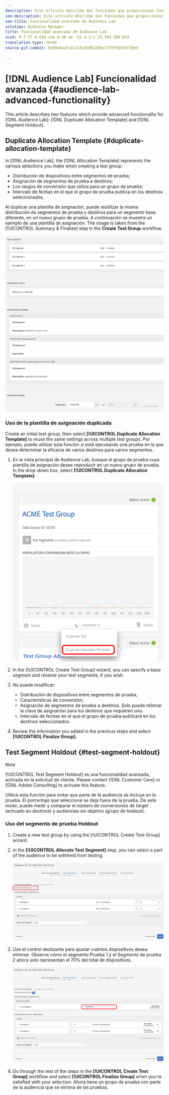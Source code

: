 ```yaml
---
description: Este artículo describe dos funciones que proporcionan funcionalidad avanzada para la plantilla de asignación duplicada de Audience Lab y el segmento Holandés.
seo-description: Este artículo describe dos funciones que proporcionan funcionalidad avanzada para la plantilla de asignación duplicada de Audience Lab y el segmento Holandés.
seo-title: Funcionalidad avanzada de Audience Lab
solution: Audience Manager
title: Funcionalidad avanzada de Audience Lab
uuid: 0 f 57 d 634-caa 0-40 da -81 a 2-c 23 fbd 299 bfd
translation-type: tm+mt
source-git-commit: 6169e8aefc4c215c83d6229be7378f90453f19e9

---
```



# [!DNL Audience Lab] Funcionalidad avanzada {#audience-lab-advanced-functionality}

This article describes two features which provide advanced functionality for [!DNL Audience Lab]: [!DNL Duplicate Allocation Template] and [!DNL Segment Holdout].

## Duplicate Allocation Template {#duplicate-allocation-template}

<!-- 
<p>The <b>Allocation Template</b> represents how you split a test group into test segments and the way the test segments are mapped to destinations. </p>
 -->

In [!DNL Audience Lab], the [!DNL Allocation Template] represents the various selections you make when creating a test group:

* Distribución de dispositivos entre segmentos de prueba;
* Asignación de segmentos de prueba a destinos;
* Los rasgos de conversión que utiliza para un grupo de prueba;
* Intervalo de fechas en el que el grupo de prueba publica en los destinos seleccionados.

Al duplicar una plantilla de asignación, puede reutilizar la misma distribución de segmentos de prueba y destinos para un segmento base diferente, en un nuevo grupo de prueba. A continuación se muestra un ejemplo de una plantilla de asignación. The image is taken from the [!UICONTROL Summary & Finalize] step in the **Create Test Group** workflow.

![](assets/allocation_template_3.png)

<!--
With the option to duplicate allocation templates, you can increase your productivity when running multivariate tests as part of multivariate campaigns.
-->

### Uso de la plantilla de asignación duplicada

Create an initial test group, then select **[!UICONTROL Duplicate Allocation Template]** to reuse the same settings across multiple test groups. Por ejemplo, puede utilizar esta función si está ejecutando una prueba en la que desea determinar la eficacia de varios destinos para varios segmentos.

1. En la vista principal de Audience Lab, busque el grupo de prueba cuya plantilla de asignación desee reproducir en un nuevo grupo de prueba. In the drop-down box, select **[!UICONTROL Duplicate Allocation Template]**.

   ![](assets/duplicate-allocation-template.png)

2. In the [!UICONTROL Create Test Group] wizard, you can specify a base segment and rename your test segments, if you wish.
3. *No* puede modificar:

   * Distribución de dispositivos entre segmentos de prueba;
   * Características de conversión;
   * Asignación de segmentos de prueba a destinos. Solo puede rellenar la clave de asignación para los destinos que requieren uno.
   * Intervalo de fechas en el que el grupo de prueba publicará en los destinos seleccionados.

4. Review the information you added in the previous steps and select **[!UICONTROL Finalize Group]**.

## Test Segment Holdout {#test-segment-holdout}

>[!NOTE]
>
>[!UICONTROL Test Segment Holdout] es una funcionalidad avanzada, activada en la solicitud de cliente. Please contact [!DNL Customer Care] or [!DNL Adobe Consulting] to activate this feature.

Utilice esta función para evitar que parte de la audiencia se incluya en la prueba. El porcentaje que seleccione se deja fuera de la prueba. De este modo, puede medir y comparar el número de conversiones de target (activado en destinos) y audiencias sin objetivo (grupo de holdout).

<!--
<p>Note that this option is different to the control segment because it subtracts the percentage ................. You can withhold an audience group and still use a control segment. </p>
-->

### Uso del segmento de prueba Holdout

1. Create a new test group by using the [!UICONTROL Create Test Group] wizard.
1. In the **[!UICONTROL Allocate Test Segment]** step, you can select a part of the audience to be withheld from testing.

   ![Elemento de lista](assets/test-segment-holdout.png)

1. Use el control deslizante para ajustar cuántos dispositivos desea eliminar. Observe cómo el segmento Prueba 1 y el Segmento de prueba 2 ahora solo representan el 70% del total de dispositivos.

   ![](assets/test-segment-holdout-selected.png)

1. Go through the rest of the steps in the **[!UICONTROL Create Test Group]** workflow and select **[!UICONTROL Finalize Group]** when you&#39;re satisfied with your selection. Ahora tiene un grupo de prueba con parte de la audiencia que se elimina de las pruebas.
